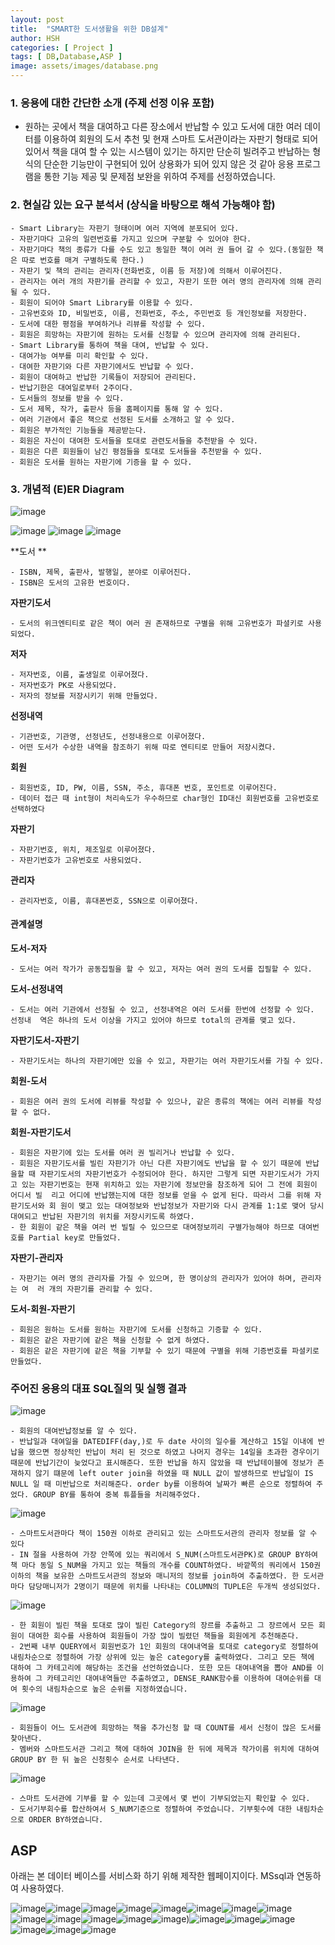 ```yaml
---
layout: post
title:  "SMART한 도서생활을 위한 DB설계"
author: HSH
categories: [ Project ]
tags: [ DB,Database,ASP ]
image: assets/images/database.png
---
```

### 1. 응용에 대한 간단한 소개 (주제 선정 이유 포함) 
  - 원하는 곳에서 책을 대여하고 다른 장소에서 반납할 수 있고 도서에 대한 여러 데이터를 이용하여 회원의 도서 추천 및 현재 스마트 도서관이라는 자판기 형태로 되어있어서 책을 대여 할 수 있는 시스템이 있기는 하지만 단순히 빌려주고 반납하는 형식의 단순한 기능만이 구현되어 있어 상용화가 되어 있지 않은 것 같아 응용 프로그램을 통한 기능 제공 및 문제점 보완을 위하여 주제를 선정하였습니다.

### 2. 현실감 있는 요구 분석서 (상식을 바탕으로 해석 가능해야 함)
	- Smart Library는 자판기 형태이며 여러 지역에 분포되어 있다.
    - 자판기마다 고유의 일련번호를 가지고 있으며 구분할 수 있어야 한다.
    - 자판기마다 책의 종류가 다를 수도 있고 동일한 책이 여러 권 들어 갈 수 있다.(동일한 책은 따로 번호를 매겨 구별하도록 한다.)
    - 자판기 및 책의 관리는 관리자(전화번호, 이름 등 저장)에 의해서 이루어진다.
    - 관리자는 여러 개의 자판기를 관리할 수 있고, 자판기 또한 여러 명의 관리자에 의해 관리될 수 있다.
    - 회원이 되어야 Smart Library를 이용할 수 있다.
    - 고유번호와 ID, 비밀번호, 이름, 전화번호, 주소, 주민번호 등 개인정보를 저장한다.
    - 도서에 대한 평점을 부여하거나 리뷰를 작성할 수 있다.
    - 회원은 희망하는 자판기에 원하는 도서를 신청할 수 있으며 관리자에 의해 관리된다.
    - Smart Library를 통하여 책을 대여, 반납할 수 있다.
    - 대여가능 여부를 미리 확인할 수 있다.
    - 대여한 자판기와 다른 자판기에서도 반납할 수 있다.
    - 회원이 대여하고 반납한 기록들이 저장되어 관리된다.
    - 반납기한은 대여일로부터 2주이다.
    - 도서들의 정보를 받을 수 있다.
    - 도서 제목, 작가, 출판사 등을 홈페이지를 통해 알 수 있다.
    - 여러 기관에서 좋은 책으로 선정된 도서를 소개하고 알 수 있다.
    - 회원은 부가적인 기능들을 제공받는다.
    - 회원은 자신이 대여한 도서들을 토대로 관련도서들을 추천받을 수 있다.
    - 회원은 다른 회원들이 남긴 평점들을 토대로 도서들을 추천받을 수 있다.
    - 회원은 도서를 원하는 자판기에 기증을 할 수 있다.

### 3. 개념적 (E)ER Diagram
 ![image](../assets/images/project/Database/diagram.png)

 ![image](../assets/images/project/Database/1.png)
 ![image](../assets/images/project/Database/2.png)
 ![image](../assets/images/project/Database/3.png)

**도서 **

	- ISBN, 제목, 출판사, 발행일, 분야로 이루어진다.
	- ISBN은 도서의 고유한 번호이다.

**자판기도서**

	- 도서의 위크엔티티로 같은 책이 여러 권 존재하므로 구별을 위해 고유번호가 파셜키로 사용되었다.

**저자**

	- 저자번호, 이름, 출생일로 이루어졌다.
	- 저자번호가 PK로 사용되었다.
	- 저자의 정보를 저장시키기 위해 만들었다.

**선정내역**

	- 기관번호, 기관명, 선정년도, 선정내용으로 이루어졌다.
	- 어떤 도서가 수상한 내역을 참조하기 위해 따로 엔티티로 만들어 저장시켰다.

**회원**

	- 회원번호, ID, PW, 이름, SSN, 주소, 휴대폰 번호, 포인트로 이루어진다.
	- 데이터 접근 때 int형이 처리속도가 우수하므로 char형인 ID대신 회원번호를 고유번호로 선택하였다

**자판기**

	- 자판기번호, 위치, 제조일로 이루어졌다.
	- 자판기번호가 고유번호로 사용되었다.

**관리자**

	- 관리자번호, 이름, 휴대폰번호, SSN으로 이루어졌다.


#### 관계설명

**도서-저자**

	- 도서는 여러 작가가 공동집필을 할 수 있고, 저자는 여러 권의 도서를 집필할 수 있다.

**도서-선정내역**

	- 도서는 여러 기관에서 선정될 수 있고, 선정내역은 여러 도서를 한번에 선정할 수 있다. 선정내	역은 하나의 도서 이상을 가지고 있어야 하므로 total의 관계를 맺고 있다.

**자판기도서-자판기**

	- 자판기도서는 하나의 자판기에만 있을 수 있고, 자판기는 여러 자판기도서를 가질 수 있다.

**회원-도서**

	- 회원은 여러 권의 도서에 리뷰를 작성할 수 있으나, 같은 종류의 책에는 여러 리뷰를 작성할 수 없다.

**회원-자판기도서**

	- 회원은 자판기에 있는 도서를 여러 권 빌리거나 반납할 수 있다.
	- 회원은 자판기도서를 빌린 자판기가 아닌 다른 자판기에도 반납을 할 수 있기 때문에 반납을할 때 자판기도서의 자판기번호가 수정되어야 한다. 하지만 그렇게 되면 자판기도서가 가지고 있는 자판기번호는 현재 위치하고 있는 자판기에 정보만을 참조하게 되어 그 전에 회원이 어디서 빌	리고 어디에 반납했는지에 대한 정보를 얻을 수 없게 된다. 따라서 그를 위해 자판기도서와 회	원이 맺고 있는 대여정보와 반납정보가 자판기와 다시 관계를 1:1로 맺어 당시 대여되고 반납된 자판기의 위치를 저장시키도록 하였다.
	- 한 회원이 같은 책을 여러 번 빌릴 수 있으므로 대여정보끼리 구별가능해야 하므로 대여번호를 Partial key로 만들었다.

**자판기-관리자**

	- 자판기는 여러 명의 관리자를 가질 수 있으며, 한 명이상의 관리자가 있어야 하며, 관리자는 여	러 개의 자판기를 관리할 수 있다.

**도서-회원-자판기**

	- 회원은 원하는 도서를 원하는 자판기에 도서를 신청하고 기증할 수 있다.
	- 회원은 같은 자판기에 같은 책을 신청할 수 없게 하였다.
	- 회원은 같은 자판기에 같은 책을 기부할 수 있기 때문에 구별을 위해 기증번호를 파셜키로 만들었다.


### 주어진 응용의 대표 SQL질의 및 실행 결과

 ![image](../assets/images/project/Database/SQL1.png)

	- 회원의 대여반납정보를 알 수 있다.
	- 반납일과 대여일을 DATEDIFF(day,)로 두 date 사이의 일수를 계산하고 15일 이내에 반납을 했으면 정상적인 반납이 처리 된 것으로 하였고 나머지 경우는 14일을 초과한 경우이기 때문에 반납기간이 늦었다고 표시해준다. 또한 반납을 하지 않았을 때 반납테이블에 정보가 존재하지 않기 떄문에 left outer join을 하였을 때 NULL 값이 발생하므로 반납일이 IS NULL 일 때 미반납으로 처리해준다. order by를 이용하여 날짜가 빠른 순으로 정렬하여 주었다. GROUP BY를 통하여 중복 튜플들을 처리해주었다.

 ![image](../assets/images/project/Database/SQL2.png)

	- 스마트도서관마다 책이 150권 이하로 관리되고 있는 스마트도서관의 관리자 정보를 알 수 있다
	- IN 절을 사용하여 가장 안쪽에 있는 쿼리에서 S_NUM(스마트도서관PK)로 GROUP BY하여 책 마다 동일 S_NUM을 가지고 있는 책들의 개수를 COUNT하였다. 바깥쪽의 쿼리에서 150권 이하의 책을 보유한 스마트도서관의 정보와 매니저의 정보를 join하여 추출하였다. 한 도서관마다 담당매니저가 2명이기 때문에 위치를 나타내는 COLUMN의 TUPLE은 두개씩 생성되었다.


 ![image](../assets/images/project/Database/SQL3.png)

	- 한 회원이 빌린 책을 토대로 많이 빌린 Category의 장르를 추출하고 그 장르에서 모든 회원이 대여한 회수를 사용하여 회원들이 가장 많이 빌렸던 책들을 회원에게 추천해준다.
	- 2번째 내부 QUERY에서 회원번호가 1인 회원의 대여내역을 토대로 category로 정렬하여 내림차순으로 정렬하여 가장 상위에 있는 높은 category를 출력하였다. 그리고 모든 책에 대하여 그 카테고리에 해당하는 조건을 선언하였습니다. 또한 모든 대여내역을 뽑아 AND를 이용하여 그 카테고리인 대여내역들만 추출하였고, DENSE_RANK함수를 이용하여 대여순위를 대여 횟수의 내림차순으로 높은 순위를 지정하였습니다.

 ![image](../assets/images/project/Database/SQL4.png)

	- 회원들이 어느 도서관에 희망하는 책을 추가신청 할 때 COUNT를 세서 신청이 많은 도서를 찾아낸다. 	
	- 멤버와 스마트도서관 그리고 책에 대하여 JOIN을 한 뒤에 제목과 작가이름 위치에 대하여 GROUP BY 한 뒤 높은 신청횟수 순서로 나타낸다.

 ![image](../assets/images/project/Database/SQL5.png)

	- 스마트 도서관에 기부를 할 수 있는데 그곳에서 몇 번이 기부되었는지 확인할 수 있다.
	- 도서기부회수를 합산하여서 S_NUM기준으로 정렬하여 주었습니다. 기부횟수에 대한 내림차순으로 ORDER BY하였습니다.


## ASP
아래는 본 데이터 베이스를 서비스화 하기 위해 제작한 웹페이지이다.
MSsql과 연동하여 사용하였다.

![image](../assets/images/project/Database/ASP1.png)![image](../assets/images/project/Database/ASP2.png)![image](../assets/images/project/Database/ASP3.png)![image](../assets/images/project/Database/ASP4.png)![image](../assets/images/project/Database/ASP5.png)![image](../assets/images/project/Database/ASP6.png)![image](../assets/images/project/Database/ASP7.png)![image](../assets/images/project/Database/ASP8.png)![image](../assets/images/project/Database/ASP9.png)![image](../assets/images/project/Database/ASP10.png)![image](../assets/images/project/Database/ASP11.png)![image](../assets/images/project/Database/ASP12.png)![image](../assets/images/project/Database/ASP13.png))![image](../assets/images/project/Database/ASP15.png)![image](../assets/images/project/Database/ASP16.png)![image](../assets/images/project/Database/ASP17.png)![image](../assets/images/project/Database/ASP18.png)![image](../assets/images/project/Database/ASP19.png)![image](../assets/images/project/Database/ASP20.png)

